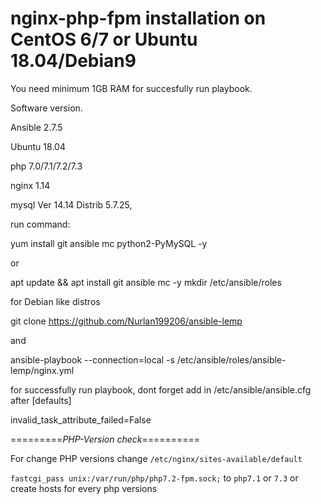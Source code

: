 # nginx-php-fpm installation on CentOS 6/7 or Ubuntu 18.04/Debian9

You need minimum 1GB RAM for succesfully run playbook.

Software version.

Ansible 2.7.5

Ubuntu 18.04

php 7.0/7.1/7.2/7.3

nginx 1.14

mysql  Ver 14.14 Distrib 5.7.25,



run command: 

yum install git ansible mc python2-PyMySQL -y

or

apt update && apt install git ansible mc -y
mkdir /etc/ansible/roles

for Debian like distros

git clone https://github.com/Nurlan199206/ansible-lemp

and

ansible-playbook --connection=local -s /etc/ansible/roles/ansible-lemp/nginx.yml



for successfully run playbook, dont forget add in /etc/ansible/ansible.cfg after [defaults]

invalid_task_attribute_failed=False

=========*PHP-Version check*==========


For change PHP versions change ```/etc/nginx/sites-available/default```

```fastcgi_pass unix:/var/run/php/php7.2-fpm.sock;``` to ```php7.1``` or ```7.3``` or create hosts for every php versions

